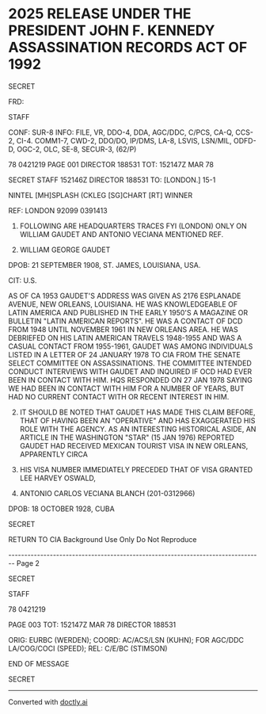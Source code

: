 # 2025 RELEASE UNDER THE PRESIDENT JOHN F. KENNEDY ASSASSINATION RECORDS ACT OF 1992

SECRET

FRD:

STAFF

CONF: SUR-8 INFO: FILE, VR, DDO-4, DDA, AGC/DDC, C/PCS, CA-Q,
CCS-2, CI-4. COMM1-7, CWD-2, DDO/DO, IP/DMS, LA-8, LSVIS, LSN/MIL,
ODFD-D, OGC-2, OLC, SE-8, SECUR-3, (62/P)

78 0421219 PAGE 001 DIRECTOR 188531
TOT: 152147Z MAR 78

SECRET
STAFF 152146Z DIRECTOR 188531
TO: [LONDON.] 15-1

NINTEL [MH]SPLASH (CKLEG [SG]CHART [RT] WINNER

REF: LONDON 92099 0391413

1. FOLLOWING ARE HEADQUARTERS TRACES FYI (LONDON) ONLY
   ON WILLIAM GAUDET AND
   ANTONIO VECIANA MENTIONED REF.

2. WILLIAM GEORGE GAUDET

DPOB: 21 SEPTEMBER 1908, ST. JAMES, LOUISIANA, USA.

CIT: U.S.

AS OF CA 1953 GAUDET'S ADDRESS WAS GIVEN AS 2176 ESPLANADE AVENUE,
NEW ORLEANS, LOUISIANA. HE WAS KNOWLEDGEABLE OF LATIN AMERICA
AND PUBLISHED IN THE EARLY 1950'S A MAGAZINE OR BULLETIN "LATIN
AMERICAN REPORTS". HE WAS A CONTACT OF DCD FROM 1948 UNTIL NOVEMBER
1961 IN NEW ORLEANS AREA. HE WAS DEBRIEFED ON HIS LATIN AMERICAN
TRAVELS 1948-1955 AND WAS A CASUAL CONTACT FROM 1955-1961,
GAUDET WAS AMONG INDIVIDUALS LISTED IN A LETTER OF 24 JANUARY
1978 TO CIA FROM THE SENATE SELECT COMMITTEE ON ASSASSINATIONS. THE
COMMITTEE INTENDED CONDUCT INTERVIEWS WITH GAUDET AND INQUIRED
IF OCD HAD EVER BEEN IN CONTACT WITH HIM. HQS RESPONDED ON 27 JAN
1978 SAYING WE HAD BEEN IN CONTACT WITH HIM FOR A NUMBER OF YEARS,
BUT HAD NO CURRENT CONTACT WITH OR RECENT INTEREST IN HIM.

2. IT SHOULD BE NOTED THAT GAUDET HAS MADE THIS CLAIM
   BEFORE, THAT OF HAVING BEEN AN "OPERATIVE" AND HAS EXAGGERATED
   HIS ROLE WITH THE AGENCY. AS AN INTERESTING HISTORICAL ASIDE,
   AN ARTICLE IN THE WASHINGTON "STAR" (15 JAN 1976) REPORTED GAUDET
   HAD RECEIVED MEXICAN TOURIST VISA IN NEW ORLEANS, APPARENTLY CIRCA
1903. HIS VISA NUMBER IMMEDIATELY PRECEDED THAT OF VISA GRANTED
      LEE HARVEY OSWALD,

3. ANTONIO CARLOS VECIANA BLANCH (201-0312966)

DPOB: 18 OCTOBER 1928, CUBA

SECRET

RETURN TO CIA
Background Use Only
Do Not Reproduce


-------------------------------------------------------------------------------- Page 2

SECRET

STAFF

78 0421219

PAGE 003
TOT: 152147Z MAR 78 DIRECTOR 188531

ORIG: EURBC (WERDEN); COORD: AC/ACS/LSN (KUHN); FOR AGC/DDC
LA/COG/COCI (SPEED);
REL: C/E/BC (STIMSON)

END OF MESSAGE

SECRET


---
Converted with [doctly.ai](https://doctly.ai)